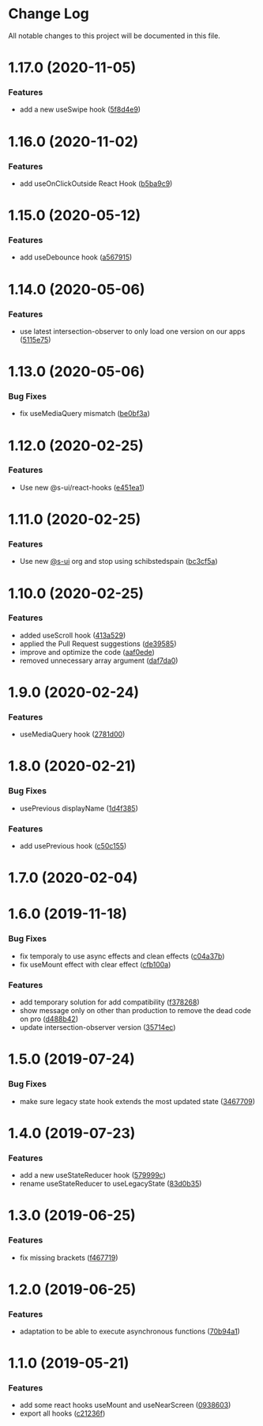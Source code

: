 # Change Log

All notable changes to this project will be documented in this file.

# 1.17.0 (2020-11-05)


### Features

* add a new useSwipe hook ([5f8d4e9](https://github.com/SUI-Components/schibsted-spain-components/commit/5f8d4e975097d4e754e44bf0fdaef89e7f45d3c8))



# 1.16.0 (2020-11-02)


### Features

* add useOnClickOutside React Hook ([b5ba9c9](https://github.com/SUI-Components/schibsted-spain-components/commit/b5ba9c913ba3e52d070318fa7532af55a53d2d4f))



# 1.15.0 (2020-05-12)


### Features

* add useDebounce hook ([a567915](https://github.com/SUI-Components/schibsted-spain-components/commit/a567915a3395dd5c0131788064b166f1ebd6afc7))



# 1.14.0 (2020-05-06)


### Features

* use latest intersection-observer to only load one version on our apps ([5115e75](https://github.com/SUI-Components/schibsted-spain-components/commit/5115e753926f7eaa1ba9e79fc34ac409dcb12cb3))



# 1.13.0 (2020-05-06)


### Bug Fixes

* fix useMediaQuery mismatch ([be0bf3a](https://github.com/SUI-Components/schibsted-spain-components/commit/be0bf3aeb7172edee06a802de5a01a3167a5bc15))



# 1.12.0 (2020-02-25)


### Features

* Use new @s-ui/react-hooks ([e451ea1](https://github.com/SUI-Components/schibsted-spain-components/commit/e451ea19ecc68d3f496d46c1d23f22464c74d45d))



# 1.11.0 (2020-02-25)


### Features

* Use new [@s-ui](https://github.com/s-ui) org and stop using schibstedspain ([bc3cf5a](https://github.com/SUI-Components/schibsted-spain-components/commit/bc3cf5a1a4427757d02a3c5c060f2340946d91e6))



# 1.10.0 (2020-02-25)


### Features

* added useScroll hook ([413a529](https://github.com/SUI-Components/schibsted-spain-components/commit/413a52956fc2ef37bfdca1496c909d7fade0f141))
* applied the Pull Request suggestions ([de39585](https://github.com/SUI-Components/schibsted-spain-components/commit/de395850fcaeb71a23e5547875672604bc0ea816))
* improve and optimize the code ([aaf0ede](https://github.com/SUI-Components/schibsted-spain-components/commit/aaf0ede0d1497605afd2cc670eabe28adfb69095))
* removed unnecessary array argument ([daf7da0](https://github.com/SUI-Components/schibsted-spain-components/commit/daf7da0567b3a6139fbea39abe067f7ad4fe67b6))



# 1.9.0 (2020-02-24)


### Features

* useMediaQuery hook ([2781d00](https://github.com/SUI-Components/schibsted-spain-components/commit/2781d00d4996903de7d396137bd99857f6d74812))



# 1.8.0 (2020-02-21)


### Bug Fixes

* usePrevious displayName ([1d4f385](https://github.com/SUI-Components/schibsted-spain-components/commit/1d4f385152bb5f69458c39c6f9e0da5a301da0a1))


### Features

* add usePrevious hook ([c50c155](https://github.com/SUI-Components/schibsted-spain-components/commit/c50c1559efcff98a9657ab0875bcb8df008fe7d9))



# 1.7.0 (2020-02-04)



# 1.6.0 (2019-11-18)


### Bug Fixes

* fix temporaly to use async effects and clean effects ([c04a37b](https://github.com/SUI-Components/schibsted-spain-components/commit/c04a37b105ebec673ec224e314d6962ab610458d))
* fix useMount effect with clear effect ([cfb100a](https://github.com/SUI-Components/schibsted-spain-components/commit/cfb100a4e0e3895ed8554514b19f94aae501d7e9))


### Features

* add temporary solution for add compatibility ([f378268](https://github.com/SUI-Components/schibsted-spain-components/commit/f3782687777bbc233579508d7e0a37afbc16cb7b))
* show message only on other than production to remove the dead code on pro ([d488b42](https://github.com/SUI-Components/schibsted-spain-components/commit/d488b426a693e45bbf24fe94d2be1c8e64c7dbd6))
* update intersection-observer version ([35714ec](https://github.com/SUI-Components/schibsted-spain-components/commit/35714ecdd2dcefee28d30ba5b13b412115a894ea))



# 1.5.0 (2019-07-24)


### Bug Fixes

* make sure legacy state hook extends the most updated state ([3467709](https://github.com/SUI-Components/schibsted-spain-components/commit/3467709ad4bebf6e1696a9d23f47b2e479a9226d))



# 1.4.0 (2019-07-23)


### Features

* add a new useStateReducer hook ([579999c](https://github.com/SUI-Components/schibsted-spain-components/commit/579999cd9db778cf3dc3c92066c1c7d8fffdbb67))
* rename useStateReducer to useLegacyState ([83d0b35](https://github.com/SUI-Components/schibsted-spain-components/commit/83d0b359060443a6ea50ef1b4917db2a222b534d))



# 1.3.0 (2019-06-25)


### Features

* fix missing brackets ([f467719](https://github.com/SUI-Components/schibsted-spain-components/commit/f4677198cc90a54ccebc5c550a96b263bbb01bbe))



# 1.2.0 (2019-06-25)


### Features

* adaptation to be able to execute asynchronous functions ([70b94a1](https://github.com/SUI-Components/schibsted-spain-components/commit/70b94a1198c72cbf7f994efa9d61b31a02ec0a93))



# 1.1.0 (2019-05-21)


### Features

* add some react hooks useMount and useNearScreen ([0938603](https://github.com/SUI-Components/schibsted-spain-components/commit/0938603b54e54fe0aa3f814e7de918351a01fe50))
* export all hooks ([c21236f](https://github.com/SUI-Components/schibsted-spain-components/commit/c21236f0701038e1f2e0e69c7f97887ccc587598))



